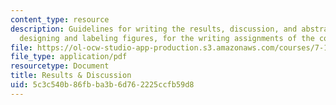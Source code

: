 ```yaml
---
content_type: resource
description: Guidelines for writing the results, discussion, and abstract, and for
  designing and labeling figures, for the writing assignments of the course.
file: https://ol-ocw-studio-app-production.s3.amazonaws.com/courses/7-13-experimental-microbial-genetics-fall-2008/5c3c540b86fbba3b6d762225ccfb59d8_MIT7_13f08_assn01_Results.pdf
file_type: application/pdf
resourcetype: Document
title: Results & Discussion
uid: 5c3c540b-86fb-ba3b-6d76-2225ccfb59d8
---
```

